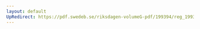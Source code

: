 ```yaml
---
layout: default
UpRedirect: https://pdf.swedeb.se/riksdagen-volumeG-pdf/199394/reg_199394/reg_199394_0359.pdf
---
```

